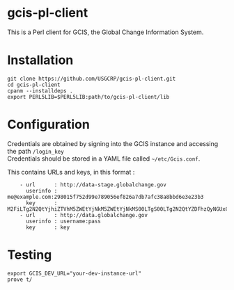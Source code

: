gcis-pl-client
==============

This is a Perl client for GCIS, the Global Change Information System.

Installation
============

```
git clone https://github.com/USGCRP/gcis-pl-client.git
cd gcis-pl-client
cpanm --installdeps .
export PERL5LIB=$PERL5LIB:path/to/gcis-pl-client/lib
```

Configuration
============

Credentials are obtained by signing into the GCIS instance and accessing the path `/login_key`  
Credentials should be stored in a YAML file called `~/etc/Gcis.conf`.

This contains URLs and keys, in this format :

```
    - url      : http://data-stage.globalchange.gov
      userinfo : me@example.com:298015f752d99e789056ef826a7db7afc38a8bbd6e3e23b3
      key      : M2FiLTg2N2QtYjhiZTVhM5ZWEtYjNkM5ZWEtYjNkMS00LTgS00LTg2N2QtYZDFhzQyNGUxCg==
    - url      : http://data.globalchange.gov
      userinfo : username:pass
      key      : key
```

Testing
============

```
export GCIS_DEV_URL="your-dev-instance-url"
prove t/
```
